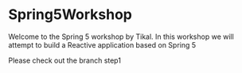 # Spring5Workshop
Welcome to the Spring 5 workshop by Tikal. In this workshop we will attempt to build a Reactive application based on Spring 5

Please check out the branch step1
